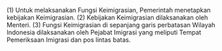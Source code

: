(1) Untuk melaksanakan Fungsi Keimigrasian, Pemerintah menetapkan kebijakan Keimigrasian.
(2) Kebijakan Keimigrasian dilaksanakan oleh Menteri.
(3) Fungsi Keimigrasian di sepanjang garis perbatasan Wilayah Indonesia dilaksanakan oleh Pejabat Imigrasi yang meliputi Tempat Pemeriksaan Imigrasi dan pos lintas batas.